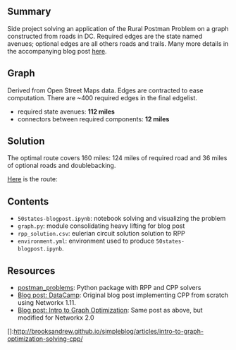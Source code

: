 

## Summary 

Side project solving an application of the Rural Postman Problem on a graph constructed from roads in DC. 
Required edges are the state named avenues; optional edges are all others roads and trails.  Many more details in the 
accompanying blog post [here][rpp_blog_post].


## Graph

Derived from Open Street Maps data.  Edges are contracted to ease computation.  There are ~400 required edges in the final edgelist.

- required state avenues: **112 miles** 
- connectors between required components: **12 miles**


## Solution

The optimal route covers 160 miles: 124 miles of required road and 36 miles of optional roads and doublebacking.

[Here][rpp_solution.geojson] is the route:



## Contents

- `50states-blogpost.ipynb`: notebook solving and visualizing the problem 
- `graph.py`: module consolidating heavy lifting for blog post
- `rpp_solution.csv`: eulerian circuit solution solution to RPP
- `environment.yml`: environment used to produce `50states-blogpost.ipynb`. 

## Resources

- [postman_problems]: Python package with RPP and CPP solvers
- [Blog post: DataCamp]: Original blog post implementing CPP from scratch using Networkx 1.11.
- [Blog post: Intro to Graph Optimization]: Same post as above, but modified for Networkx 2.0 


[rpp_solution.geojson]: https://github.com/brooksandrew/50states/blob/master/rpp_solution.geojson
[postman_problems]: https://github.com/brooksandrew/postman_problems
[]:http://brooksandrew.github.io/simpleblog/articles/intro-to-graph-optimization-solving-cpp/

[Blog post: DataCamp]: https://www.datacamp.com/community/tutorials/networkx-python-graph-tutorial
[Blog post: Intro to Graph Optimization]: http://brooksandrew.github.io/simpleblog/articles/intro-to-graph-optimization-solving-cpp/
[rpp_blog_post]: http://brooksandrew.github.io/simpleblog/fifty-states-rural-postman-problem/